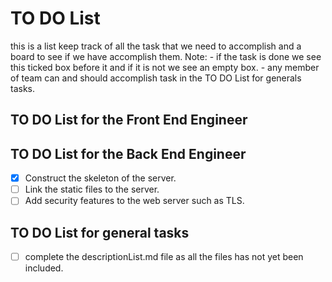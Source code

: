 # TO DO List
this is a list keep track of all the task that we need to accomplish and a board to see if we have accomplish them.
Note: - if the task is done we see this ticked box before it and if it is not we see an empty box.
      - any member of team can and should accomplish task in the TO DO List for generals tasks.


## TO DO List for the Front End Engineer




## TO DO List for the  Back End Engineer

- [x] Construct the skeleton of the server. 
- [ ] Link the static files to the server. 
- [ ] Add security features to the web server such as TLS. 

## TO DO List for general tasks

- [ ] complete the descriptionList.md file as all the files has not yet been included.
